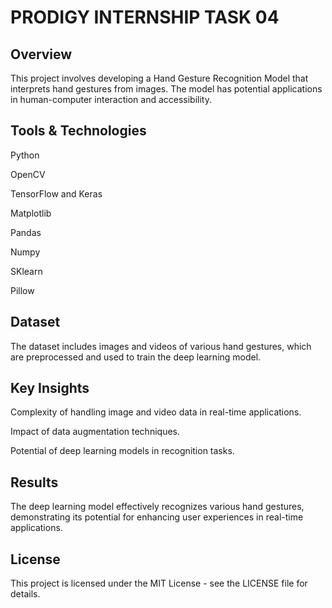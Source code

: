 # PRODIGY INTERNSHIP TASK 04
## Overview
This project involves developing a Hand Gesture Recognition Model that interprets hand gestures from images. The model has potential applications in human-computer interaction and accessibility.

## Tools & Technologies

Python

OpenCV

TensorFlow and Keras

Matplotlib

Pandas

Numpy

SKlearn

Pillow

## Dataset
The dataset includes images and videos of various hand gestures, which are preprocessed and used to train the deep learning model.

## Key Insights

Complexity of handling image and video data in real-time applications.

Impact of data augmentation techniques.

Potential of deep learning models in recognition tasks.

## Results
The deep learning model effectively recognizes various hand gestures, demonstrating its potential for enhancing user experiences in real-time applications.

## License
This project is licensed under the MIT License - see the LICENSE file for details.
